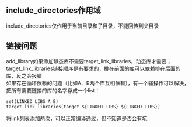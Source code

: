 ## include_directories作用域  
include_directories仅作用于当前目录和子目录，不能回传到父目录

## 链接问题
add_library如果添加静态库不需要target_link_libraries，动态库才需要；  
target_link_libraries链接顺序是有要求的，排在前面的库可以依赖排在后面的库，反之会报错  
如果存在循环依赖的问题（比如A、B两个库互相依赖），有一个骚操作可以解决，把所有需要链接的库的名字存成一个list：
```
set(LINKED_LIBS A B)
target_link_libraries(target ${LINKED_LIBS} ${LINKED_LIBS})
```
将link列表添加两次，可以正常编译通过，但不知道是否会有坑